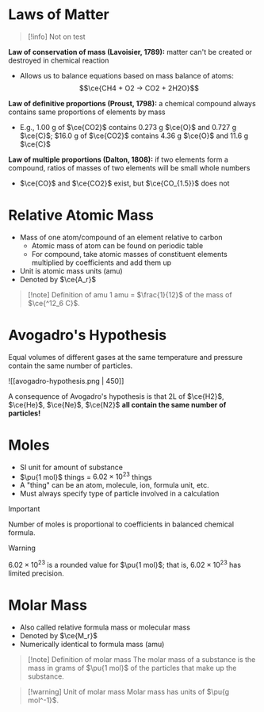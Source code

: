 # Laws of Matter

> [!info] Not on test

**Law of conservation of mass (Lavoisier, 1789):** matter can't be created or destroyed in chemical reaction

- Allows us to balance equations based on mass balance of atoms:
  $$\ce{CH4 + O2 -> CO2 + 2H2O}$$

**Law of definitive proportions (Proust, 1798):** a chemical compound always contains same proportions of elements by mass

- E.g., 1.00 g of $\ce{CO2}$ contains 0.273 g $\ce{O}$ and 0.727 g $\ce{C}$; $16.0 g of $\ce{CO2}$ contains 4.36 g $\ce{O}$ and 11.6 g $\ce{C}$

**Law of multiple proportions (Dalton, 1808):** if two elements form a compound, ratios of masses of two elements will be small whole numbers

- $\ce{CO}$ and $\ce{CO2}$ exist, but $\ce{CO_{1.5}}$ does not

# Relative Atomic Mass

- Mass of one atom/compound of an element relative to carbon
	- Atomic mass of atom can be found on periodic table
	- For compound, take atomic masses of constituent elements multiplied by coefficients and add them up
- Unit is atomic mass units (amu)
- Denoted by $\ce{A_r}$

> [!note] Definition of amu
> 1 amu = $\frac{1}{12}$ of the mass of $\ce{^12_6 C}$.

# Avogadro's Hypothesis

Equal volumes of different gases at the same temperature and pressure contain the same number of particles.

![[avogadro-hypothesis.png | 450]]

A consequence of Avogadro's hypothesis is that 2L of $\ce{H2}$, $\ce{He}$, $\ce{Ne}$, $\ce{N2}$ **all contain the same number of particles!**

# Moles

- SI unit for amount of substance
- $\pu{1 mol}$ things = $6.02 \times 10^{23}$ things
- A "thing" can be an atom, molecule, ion, formula unit, etc.
- Must always specify type of particle involved in a calculation

> [!important]
> Number of moles is proportional to coefficients in balanced chemical formula.

> [!warning]
> $6.02 \times 10^{23}$ is a rounded value for $\pu{1 mol}$; that is, $6.02 \times 10^{23}$ has limited precision.

# Molar Mass

- Also called relative formula mass or molecular mass
- Denoted by $\ce{M_r}$
- Numerically identical to formula mass (amu)

> [!note] Definition of molar mass
> The molar mass of a substance is the mass in grams of $\pu{1 mol}$ of the particles that make up the substance.

> [!warning] Unit of molar mass
> Molar mass has units of $\pu{g mol^-1}$.
